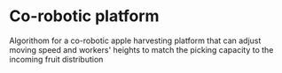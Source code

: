 # Co-robotic platform
Algorithom for a co-robotic apple harvesting platform that can adjust moving speed and workers' heights to match the picking capacity to the incoming fruit distribution
